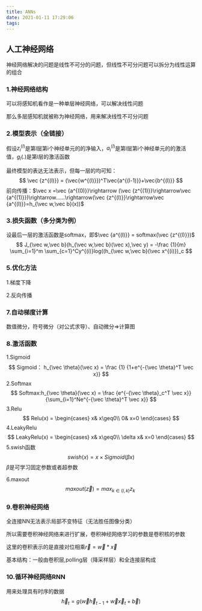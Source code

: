 ```yaml
---
title: ANNs
date: 2021-01-11 17:29:06
tags:
---
```


## 人工神经网络

神经网络解决的问题是线性不可分的问题，但线性不可分问题可以拆分为线性运算的组合

<!-- more -->

### 1.神经网络结构

可以将感知机看作是一种单层神经网络，可以解决线性问题

那么多层感知机就被称为神经网络，用来解决线性不可分问题

### 2.模型表示（全链接）

假设$z_i^{(l)}$是第l层第i个神经单元的的净输入，$a_i^{(l)}$是第l层第i个神经单元的的激活值，$g_l(.)$是第l层的激活函数

最终模型的表达无法表示，但每一层的均可知：
$$
\vec {z^{(l)}} = (\vec{w^{(l)}})^T\vec{a^{(l-1)}}+\vec{b^{(l)}} 
$$
前向传播：$\vec x =\vec {a^{(0)}}\rightarrow (\vec {z^{(1)}}\rightarrow\vec {a^{(1)}})\rightarrow......\rightarrow(\vec {z^{(l)}}\rightarrow\vec {a^{(l)}}=h_{\vec w,\vec b}(x))$

### 3.损失函数（多分类为例）

设最后一层的激活函数是softmax，即$\vec {a^{(l)}} = softmax(\vec {z^{(l)}})$
$$
J_{\vec w,\vec b}(h_{\vec w,\vec b}(\vec x),\vec y) = -\frac {1}{m} \sum_{i=1}^m \sum_{c=1}^Cy^{(i)}log((h_{\vec w,\vec b}(\vec x^{(i)})_c
$$

### 5.优化方法

1.梯度下降

2.反向传播

### 7.自动梯度计算

数值微分，符号微分（对公式求导）、自动微分$\Rightarrow$计算图

### 8.激活函数

1.Sigmoid
$$
Sigmoid： h_{\vec \theta}(\vec x) = \frac {1} {1+e^{-{\vec \theta}^T \vec x}}
$$
2.Softmax
$$
Softmax:h_{\vec \theta}(\vec x) = \frac {e^{-{\vec \theta}_c^T \vec x}} {\sum_{i=1}^Ne^{-{\vec \theta}^T \vec x}}
$$
3.Relu
$$
Relu(x) = \begin{cases} x& x\geq0\\ 0& x=0 \end{cases}
$$
4.LeakyRelu
$$
LeakyRelu(x) = \begin{cases} x& x\geq0\\ \delta x& x=0 \end{cases}
$$
5.swish函数
$$
swish(x) = x\times Sigmoid(\beta x)
$$
$\beta$是可学习固定参数或者超参数

6.maxout
$$
maxout(\vec z)=max_{k\in (l,k)}z_k \
$$

### 9.卷积神经网络

全连接NN无法表示局部不变特征（无法胜任图像分类）

所以需要卷积神经网络来进行扩展，卷积神经网络学习的参数是卷积核的参数

这里的卷积表示的是直接对位相乘$\vec r = \vec w *\vec x$ 

基本结构：一般由卷积层,polling层（降采样层）和全连接层构成

### 10.循环神经网络RNN

用来处理具有时序的数据
$$
\vec h_t=g(\vec w \vec h_{t-1}+\vec w \vec x_t +\vec b)
$$
